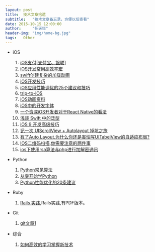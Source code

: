 ```yaml
---
layout: post
title:  技术文章拾遗
subtitle:   "技术文章备忘录，方便以后查看"
date: 2015-10-15 12:00:00
author:     "任天恒"
header-img: "img/home-bg.jpg"
tags:	Other
---
```

* iOS
  1.  [iOS支付[支付宝、银联]](http://www.jianshu.com/p/97d38b00e53d?utm_campaign=hugo&utm_medium=reader_share&utm_content=note&utm_source=weibo)
  2.  [iOS开发常用高效率宏](http://segmentfault.com/a/1190000003507630#articleHeader8)
  3.  [swift创建复杂的加载动画](http://www.cocoachina.com/swift/20150906/13327.html)
  4.  [iOS开发技巧](https://github.com/koknine/NOTE)
  5.  [iOS应用性能调优的25个建议和技巧](http://blog.csdn.net/linzhiji/article/details/8792930)
  6.	[trip-to-iOS](https://github.com/Aufree/trip-to-iOS)
	7.	[iOS动画资料](https://github.com/cjwirth/awesome-ios-ui)
	8.	[iOS中的开发字体](https://github.com/dsxNiubility/SXFontShow)
  9.  [一个资深iOS开发者对于React Native的看法](http://blog.csdn.net/zhe13/article/details/48439967?hmsr=toutiao.io&utm_medium=toutiao.io&utm_source=toutiao.io)
  10. [浅谈 Swift 中的泛型](http://swift.gg/2015/09/16/swift-generics/?hmsr=toutiao.io&utm_medium=toutiao.io&utm_source=toutiao.io)
  11. [iOS 9 开发高级技巧](https://realm.io/cn/news/tips-for-ios-9-development/?hmsr=toutiao.io&utm_medium=toutiao.io&utm_source=toutiao.io)
  12. [记一次 UIScrollView + Autolayout 掉坑之旅](http://chengway.in/post/ji-zhu/uiscrollview-he-autolayout?hmsr=toutiao.io&utm_medium=toutiao.io&utm_source=toutiao.ioc)
  13. [有了Auto Layout,为什么你还是害怕写UITabelView的自适应布局?](http://ios.jobbole.com/82614/)
  14. [IOS二维码扫描,你需要注意的两件事](http://blog.cnbluebox.com/blog/2014/08/26/ioser-wei-ma-sao-miao/)
  15. [ios下使用rsa算法与php进行加解密通讯](http://blog.yorkgu.me/2011/10/27/rsa-in-ios-using-publick-key-generated-by-openssl/)

* Python
  1.  [Python常见算法](http://www.imooc.com/article/1404)
  2.  [从零开始学Python](https://github.com/qiwsir/StarterLearningPython)
  3.  [Python性能优化的20条建议](http://www.imooc.com/article/1438)

* Ruby
  1.  [Rails 实践](http://rails-practice.com/content/),Rails实践,有PDF版本。

* Git
  1.  [git文章1](http://www.cnblogs.com/pyer/p/4752770.html)

* 综合
  1.  [如何高效的学习掌握新技术](http://www.cnblogs.com/dotey/p/4812633.html?hmsr=toutiao.io&utm_medium=toutiao.io&utm_source=toutiao.io)
